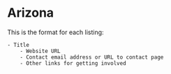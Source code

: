# Arizona

This is the format for each listing:

```
- Title
    - Website URL
    - Contact email address or URL to contact page
    - Other links for getting involved
```